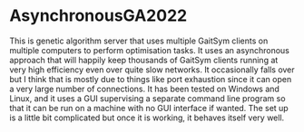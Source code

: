# AsynchronousGA2022
This is genetic algorithm server that uses multiple GaitSym clients on multiple computers to perform optimisation tasks. It uses an asynchronous approach that will happily keep thousands of GaitSym clients running at very high efficiency even over quite slow networks. It occasionally falls over but I think that is mostly due to things like port exhaustion since it can open a very large number of connections. It has been tested on Windows and Linux, and it uses a GUI supervising a separate command line program so that it can be run on a machine with no GUI interface if wanted. The set up is a little bit complicated but once it is working, it behaves itself very well.
